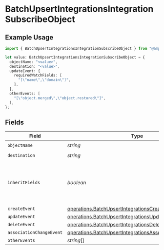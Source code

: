# BatchUpsertIntegrationsIntegrationSubscribeObject

## Example Usage

```typescript
import { BatchUpsertIntegrationsIntegrationSubscribeObject } from "@amp-labs/sdk-node/models/operations";

let value: BatchUpsertIntegrationsIntegrationSubscribeObject = {
  objectName: "<value>",
  destination: "<value>",
  updateEvent: {
    requiredWatchFields: [
      "[\"name\",\"domain\"]",
    ],
  },
  otherEvents: [
    "[\"object.merged\",\"object.restored\"]",
  ],
};
```

## Fields

| Field                                                                                                                                | Type                                                                                                                                 | Required                                                                                                                             | Description                                                                                                                          |
| ------------------------------------------------------------------------------------------------------------------------------------ | ------------------------------------------------------------------------------------------------------------------------------------ | ------------------------------------------------------------------------------------------------------------------------------------ | ------------------------------------------------------------------------------------------------------------------------------------ |
| `objectName`                                                                                                                         | *string*                                                                                                                             | :heavy_check_mark:                                                                                                                   | N/A                                                                                                                                  |
| `destination`                                                                                                                        | *string*                                                                                                                             | :heavy_check_mark:                                                                                                                   | N/A                                                                                                                                  |
| `inheritFields`                                                                                                                      | *boolean*                                                                                                                            | :heavy_minus_sign:                                                                                                                   | If true, the subscribe object will inherit the fields from the read object.                                                          |
| `createEvent`                                                                                                                        | [operations.BatchUpsertIntegrationsCreateEvent](../../models/operations/batchupsertintegrationscreateevent.md)                       | :heavy_minus_sign:                                                                                                                   | N/A                                                                                                                                  |
| `updateEvent`                                                                                                                        | [operations.BatchUpsertIntegrationsUpdateEvent](../../models/operations/batchupsertintegrationsupdateevent.md)                       | :heavy_minus_sign:                                                                                                                   | N/A                                                                                                                                  |
| `deleteEvent`                                                                                                                        | [operations.BatchUpsertIntegrationsDeleteEvent](../../models/operations/batchupsertintegrationsdeleteevent.md)                       | :heavy_minus_sign:                                                                                                                   | N/A                                                                                                                                  |
| `associationChangeEvent`                                                                                                             | [operations.BatchUpsertIntegrationsAssociationChangeEvent](../../models/operations/batchupsertintegrationsassociationchangeevent.md) | :heavy_minus_sign:                                                                                                                   | N/A                                                                                                                                  |
| `otherEvents`                                                                                                                        | *string*[]                                                                                                                           | :heavy_minus_sign:                                                                                                                   | N/A                                                                                                                                  |